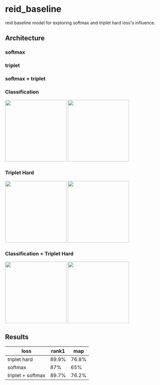 # reid_baseline
reid baseline model for exploring softmax and triplet hard loss's influence.

## Architecture

### softmax

### triplet

### softmax + triplet


### Classification
<img src='https://ws3.sinaimg.cn/large/006tKfTcly1fs76ysvu3zj30kg0d60t5.jpg' height='200'>
<img src='https://ws2.sinaimg.cn/large/006tKfTcly1fs76zbtfxcj30js0d674m.jpg' height='200'>


### Triplet Hard
<img src='https://ws2.sinaimg.cn/large/006tNc79ly1fs3sxc54xjj30ka0d6dgd.jpg' height='200'>
<img src='https://ws2.sinaimg.cn/large/006tNc79ly1fs3tpat6emj30k00d2t93.jpg' height=200>


### Classification + Triplet Hard

<img src='https://ws2.sinaimg.cn/large/006tKfTcly1fs79doog34j30ja0cudg5.jpg' height='200'>
<img src='https://ws2.sinaimg.cn/large/006tNc79ly1fs3tpat6emj30k00d2t93.jpg' height=200>


## Results

| loss | rank1 | map |
| --- | --| ---|
| triplet hard | 89.9% | 76.8% | 
| softmax | 87% | 65% |
|triplet + softmax | 89.7% | 76.2% |


